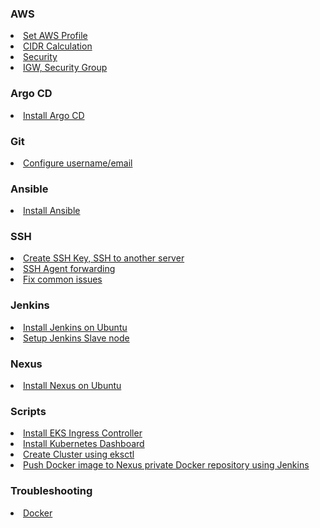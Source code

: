 ### AWS

<li><a href="https://github.com/dinushchathurya/script-book/blob/master/AWS/Profile/README.md">Set AWS Profile</a></li>
<li><a href="https://github.com/dinushchathurya/script-book/blob/master/AWS/VPC/cidr.md">CIDR Calculation</a></li>
<li><a href="https://github.com/dinushchathurya/script-book/blob/master/AWS/VPC/security.md">Security</a></li>
<li><a href="https://github.com/dinushchathurya/script-book/blob/master/AWS/VPC/useful.md">IGW, Security Group</a></li>

### Argo CD

<li><a href="https://github.com/dinushchathurya/script-book/blob/master/Argo%20CD/install.md">Install Argo CD</a></li>

### Git

<li><a href="https://github.com/dinushchathurya/script-book/tree/master/Git/Configuration">Configure username/email</a></li>

### Ansible

<li><a href="https://github.com/dinushchathurya/script-book/blob/master/Ansible/Install/install.md">Install Ansible</a></li>

### SSH

<li><a href="https://github.com/dinushchathurya/script-book/blob/master/SSH/ssh.md">Create SSH Key, SSH to another server</a></li>
<li><a href="https://github.com/dinushchathurya/script-book/blob/master/SSH/SSH-agent-forawarding.md">SSH Agent forwarding</a></li>
<li><a href="https://github.com/dinushchathurya/script-book/blob/master/SSH/common_issue.md">Fix common issues</a></li>

### Jenkins

<li><a href="https://github.com/dinushchathurya/script-book/blob/master/Jenkins/install.md">Install Jenkins on Ubuntu</a></li>
<li><a href="https://github.com/dinushchathurya/script-book/blob/master/Jenkins/setup-jenkins-slaves.md">Setup Jenkins Slave node</a></li>

### Nexus

<li><a href="https://github.com/dinushchathurya/script-book/blob/master/Nexus/install.md">Install Nexus on Ubuntu</a></li>

### Scripts

<li><a href="https://github.com/dinushchathurya/script-book/tree/master/Scripts/EKS%20Ingress%20Controller">Install EKS Ingress Controller</a></li>
<li><a href="https://github.com/dinushchathurya/script-book/tree/master/Scripts/Kubernetes%20Dashboard">Install Kubernetes Dashboard</a></li>
<li><a href="https://github.com/dinushchathurya/script-book/tree/master/Scripts/eksctl">Create Cluster using eksctl</a></li>
<li><a href="https://github.com/dinushchathurya/script-book/blob/development/Scripts/push-docker-image-to-nexus.md">Push Docker image to Nexus private Docker repository using Jenkins</a></li>

### Troubleshooting

<li><a href="https://github.com/dinushchathurya/script-book/tree/master/Troubleshooting/Docker">Docker</a></li>